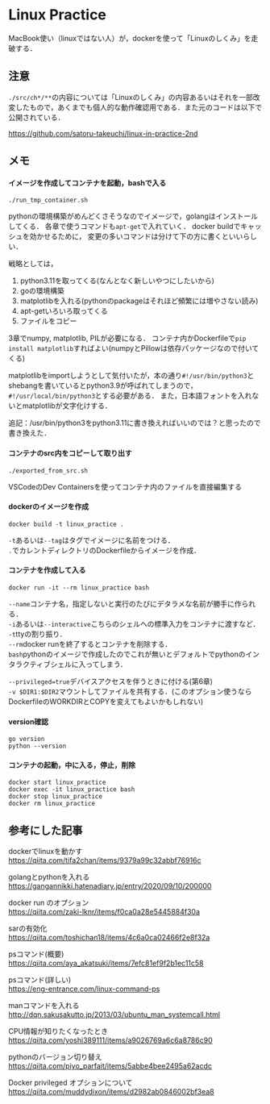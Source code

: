 # Linux Practice

MacBook使い（linuxではない人）が，dockerを使って「Linuxのしくみ」を走破する．

## 注意

`./src/ch*/**`の内容については「Linuxのしくみ」の内容あるいはそれを一部改変したもので，あくまでも個人的な動作確認用である．また元のコードは以下で公開されている．

https://github.com/satoru-takeuchi/linux-in-practice-2nd

## メモ
#### イメージを作成してコンテナを起動，bashで入る
```
./run_tmp_container.sh
```
pythonの環境構築がめんどくさそうなのでイメージで，golangはインストールしてくる．
各章で使うコマンドも`apt-get`で入れていく．
docker buildでキャッシュを効かせるために，
変更の多いコマンドは分けて下の方に書くといいらしい．

戦略としては，
1. python3.11を取ってくる(なんとなく新しいやつにしたいから)
2. goの環境構築
3. matplotlibを入れる(pythonのpackageはそれほど頻繁には増やさない読み)
4. apt-getいろいろ取ってくる
5. ファイルをコピー

3章でnumpy, matplotlib, PILが必要になる．
コンテナ内かDockerfileで`pip install matplotlib`すればよい(numpyとPillowは依存パッケージなので付いてくる)

matplotlibをimportしようとして気付いたが，本の通り`#!/usr/bin/python3`とshebangを書いているとpython3.9が呼ばれてしまうので，`#!/usr/local/bin/python3`とする必要がある．
また，日本語フォントを入れないとmatplotlibが文字化けする．

追記：/usr/bin/python3をpython3.11に書き換えればいいのでは？と思ったので書き換えた．

#### コンテナのsrc内をコピーして取り出す
```
./exported_from_src.sh
```

VSCodeのDev Containersを使ってコンテナ内のファイルを直接編集する

#### dockerのイメージを作成
```
docker build -t linux_practice .
```
`-t`あるいは`--tag`はタグでイメージに名前をつける．  
`.`でカレントディレクトリのDockerfileからイメージを作成．

#### コンテナを作成して入る
```
docker run -it --rm linux_practice bash
```
`--name`コンテナ名，指定しないと実行のたびにデタラメな名前が勝手に作られる．  
`-i`あるいは`--interactive`こちらのシェルへの標準入力をコンテナに渡すなど．  
`-t`ttyの割り振り．  
`--rm`docker runを終了するとコンテナを削除する．   
`bash`pythonのイメージで作成したのでこれが無いとデフォルトでpythonのインタラクティブシェルに入ってしまう．

`--privileged=true`デバイスアクセスを伴うときに付ける(第6章)   
`-v $DIR1:$DIR2`マウントしてファイルを共有する．(このオプション使うならDockerfileのWORKDIRとCOPYを変えてもよいかもしれない)

#### version確認
```
go version
python --version
```

#### コンテナの起動，中に入る，停止，削除
```
docker start linux_practice
docker exec -it linux_practice bash
docker stop linux_practice
docker rm linux_practice
```

## 参考にした記事

dockerでlinuxを動かす  
https://qiita.com/tifa2chan/items/9379a99c32abbf76916c

golangとpythonを入れる  
https://gangannikki.hatenadiary.jp/entry/2020/09/10/200000

docker run のオプション  
https://qiita.com/zaki-lknr/items/f0ca0a28e5445884f30a

sarの有効化  
https://qiita.com/toshichan18/items/4c6a0ca02466f2e8f32a

psコマンド(概要)  
https://qiita.com/aya_akatsuki/items/7efc81ef9f2b1ec11c58

psコマンド(詳しい)  
https://eng-entrance.com/linux-command-ps

manコマンドを入れる  
http://dqn.sakusakutto.jp/2013/03/ubuntu_man_systemcall.html

CPU情報が知りたくなったとき  
https://qiita.com/yoshi389111/items/a9026769a6c6a8786c90

pythonのバージョン切り替え 
https://qiita.com/piyo_parfait/items/5abbe4bee2495a62acdc

Docker privileged オプションについて  
https://qiita.com/muddydixon/items/d2982ab0846002bf3ea8
